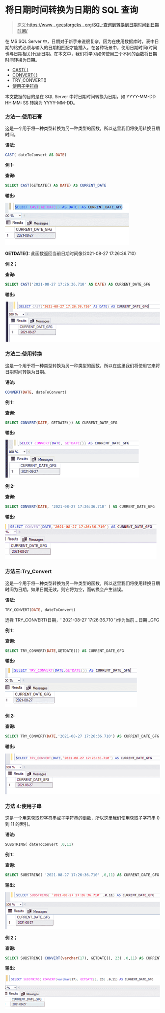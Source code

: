 # 将日期时间转换为日期的 SQL 查询

> 原文:[https://www . geesforgeks . org/SQL-查询到转换到日期时间到日期时间/](https://www.geeksforgeeks.org/sql-query-to-convert-datetime-to-date/)

在 MS SQL Server 中，日期对于新手来说很复杂，因为在使用数据库时，表中日期的格式必须与输入的日期相匹配才能插入。在各种场景中，使用日期时间(时间也与日期相关)代替日期。在本文中，我们将学习如何使用三个不同的函数将日期时间转换为日期。

*   [CAST( )](https://www.geeksforgeeks.org/casting-value-or-an-expression-from-one-data-type-to-another-in-sql-server/)
*   [CONVERT( )](https://www.geeksforgeeks.org/how-to-convert-a-value-of-one-type-to-another-type-in-sql-server/)
*   TRY_CONVERT()
*   [使用子字符串](https://www.geeksforgeeks.org/substring-function-in-sql-server/)

本文数据的目的是在 SQL Server 中将日期时间转换为日期，如 YYYY-MM-DD HH:MM: SS 转换为 YYYY-MM-DD。

### **方法一:使用石膏**

这是一个用于将一种类型转换为另一种类型的函数，所以这里我们将使用转换日期时间。

**语法:**

```sql
CAST( dateToConvert AS DATE)
```

**例 1:**

**查询:**

```sql
SELECT CAST(GETDATE() AS DATE) AS CURRENT_DATE
```

**输出:**

![](img/4d4f1be8e3766b585c234d1eefc5f5b0.png)

**GETDATE():** 此函数返回当前日期时间像(2021-08-27 17:26:36.710)

**例 2；**

**查询:**

```sql
SELECT CAST('2021-08-27 17:26:36.710' AS DATE) AS CURRENT_DATE_GFG
```

**输出:**

![](img/2e6d55044dbecb5e39af70dba5b3601c.png)

### **方法二:使用转换**

这是一个用于将一种类型转换为另一种类型的函数，所以在这里我们将使用它来将日期时间转换为日期。

**语法:**

```sql
CONVERT(DATE, dateToConvert)
```

**例 1:**

**查询:**

```sql
SELECT CONVERT(DATE, GETDATE()) AS CURRENT_DATE_GFG
```

**输出:**

![](img/f7f4d573b9796ad65050cd102af0ca03.png)

**例 2:**

**查询:**

```sql
SELECT CONVERT(DATE, '2021-08-27 17:26:36.710' ) AS CURRENT_DATE_GFG
```

**输出:**

![](img/498758daa91b7a4d42fe92d05c3fa263.png)

### **方法三:Try_Convert**

这是一个用于将一种类型转换为另一种类型的函数，所以这里我们将使用转换日期时间为日期。如果日期无效，则它将为空，而转换会产生错误。

**语法:**

```sql
TRY_CONVERT(DATE, dateToConvert)
```

选择 TRY_CONVERT(日期，' 2021-08-27 17:26:36.710 ')作为当前 _ 日期 _GFG

**例 1:**

**查询:**

```sql
SELECT TRY_CONVERT(DATE,GETDATE()) AS CURRENT_DATE_GFG
```

**输出:**

![](img/415581304036a6009ba8a3c499a0a19a.png)

**例 2:**

**查询:**

```sql
SELECT TRY_CONVERT(DATE,'2021-08-27 17:26:36.710') AS CURRENT_DATE_GFG
```

**输出:**

![](img/86c6439857aa1aa7d6503467da966f7e.png)

### **方法 4:使用子串**

这是一个用来获取短字符串或子字符串的函数，所以这里我们使用获取子字符串 0 到 11 的索引。

**语法:**

```sql
SUBSTRING( dateToConvert ,0,11)
```

**例 1:**

**查询:**

```sql
SELECT SUBSTRING( '2021-08-27 17:26:36.710' ,0,11) AS CURRENT_DATE_GFG
```

**输出:**

![](img/9d4c1fa8f33d0c8559be198fbfc52a4f.png)

**例 2；**

**查询:**

```sql
SELECT SUBSTRING( CONVERT(varchar(17), GETDATE(), 23) ,0,11) AS CURRENT_DATE_GFG
```

**输出:**

![](img/c5533af1ec51dcbea0133cc5ef2e8745.png)